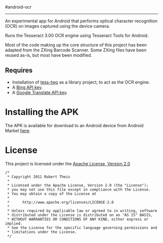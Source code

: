 #android-ocr
* * *

An experimental app for Android that performs optical character recognition (OCR) on images captured using the device camera.

Runs the Tesseract 3.00 OCR engine using Tesseract Tools for Android.

Most of the code making up the core structure of this project has been adapted from the ZXing Barcode Scanner. Some ZXing files have been reused as-is, but most have been modified.

## Requires

* Installation of [tess-two](https://github.com/rmtheis/tess-two) as a library project, to act as the OCR engine.
* A [Bing API key](http://www.bing.com/developers/appids.aspx).
* A [Google Translate API key](https://code.google.com/apis/console/?api=translate).

Installing the APK
==================

The APK is available for download to an Android device from Android Market [here](https://market.android.com/details?id=edu.sfsu.cs.orange.ocr).

License
=======

This project is licensed under the [Apache License, Version 2.0](http://www.apache.org/licenses/LICENSE-2.0.html)

    /*
     * Copyright 2011 Robert Theis
     *
     * Licensed under the Apache License, Version 2.0 (the "License");
     * you may not use this file except in compliance with the License.
     * You may obtain a copy of the License at
     *
     *      http://www.apache.org/licenses/LICENSE-2.0
     *
     * Unless required by applicable law or agreed to in writing, software
     * distributed under the License is distributed on an "AS IS" BASIS,
     * WITHOUT WARRANTIES OR CONDITIONS OF ANY KIND, either express or implied.
     * See the License for the specific language governing permissions and
     * limitations under the License.
     */
